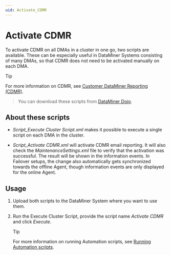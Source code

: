 ```yaml
---
uid: Activate_CDMR
---
```


# Activate CDMR

To activate CDMR on all DMAs in a cluster in one go, two scripts are available. These can be especially useful in DataMiner Systems consisting of many DMAs, so that CDMR does not need to be activated manually on each DMA.

> [!TIP]
> For more information on CDMR, see [Customer DataMiner Reporting (CDMR)](xref:CDMR).

> You can download these scripts from [DataMiner Dojo](https://community.dataminer.services/download/activate-cdmr-scripts/).

## About these scripts

- *Script_Execute Cluster Script.xml* makes it possible to execute a single script on each DMA in the cluster.

- *Script_Activate CDMR.xml* will activate CDMR email reporting. It will also check the *MaintenanceSettings.xml* file to verify that the activation was successful. The result will be shown in the information events. In Failover setups, the change also automatically gets synchronized towards the offline Agent, though information events are only displayed for the online Agent.

## Usage

1. Upload both scripts to the DataMiner System where you want to use them.

1. Run the Execute Cluster Script, provide the script name *Activate CDMR* and click *Execute*.

   > [!TIP]
   > For more information on running Automation scripts, see [Running Automation scripts](xref:Running_Automation_scripts).
